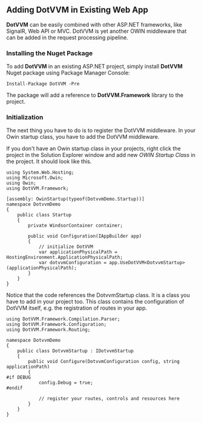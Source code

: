 ## Adding DotVVM in Existing Web App

**DotVVM** can be easily combined with other ASP.NET frameworks, like SignalR, Web API or MVC. 
DotVVM is yet another OWIN middleware that can be added in the request processing pipeline.


### Installing the Nuget Package

To add **DotVVM** in an existing ASP.NET project, simply install **DotVVM** Nuget package using Package Manager Console:

    Install-Package DotVVM -Pre

The package will add a reference to **DotVVM.Framework** library to the project.

### Initialization

The next thing you have to do is to register the DotVVM middleware. In your Owin startup class, you have to add the 
DotVVM middleware. 

If you don't have an Owin startup class in your projects, right click the project in the Solution Explorer window and 
add new _OWIN Startup Class_ in the project. It should look like this. 

```CSHARP
using System.Web.Hosting;
using Microsoft.Owin;
using Owin;
using DotVVM.Framework;
    
[assembly: OwinStartup(typeof(DotvvmDemo.Startup))]
namespace DotvvmDemo
{
    public class Startup
    {
        private WindsorContainer container;
    
        public void Configuration(IAppBuilder app)
        {
            // initialize DotVVM
            var applicationPhysicalPath = HostingEnvironment.ApplicationPhysicalPath;
            var dotvvmConfiguration = app.UseDotVVM<DotvvmStartup>(applicationPhysicalPath);    
        }
    }
}
```

Notice that the code references the DotvvmStartup class. It is a class you have to add in your project too. 
This class contains the configuration of DotVVM itself, e.g. the registration of routes in your app.

```CSHARP
using DotVVM.Framework.Compilation.Parser;
using DotVVM.Framework.Configuration;
using DotVVM.Framework.Routing;

namespace DotvvmDemo
{
    public class DotvvmStartup : IDotvvmStartup
    {
        public void Configure(DotvvmConfiguration config, string applicationPath)
        {
#if DEBUG
            config.Debug = true;
#endif

            // register your routes, controls and resources here
        }        
    }
}
```
